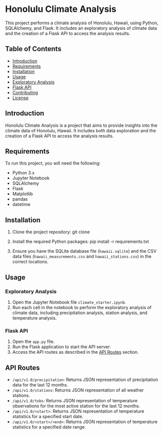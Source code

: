 # Honolulu Climate Analysis

This project performs a climate analysis of Honolulu, Hawaii, using Python, SQLAlchemy, and Flask. It includes an exploratory analysis of climate data and the creation of a Flask API to access the analysis results.

## Table of Contents

- [Introduction](#introduction)
- [Requirements](#requirements)
- [Installation](#installation)
- [Usage](#usage)
- [Exploratory Analysis](#exploratory-analysis)
- [Flask API](#flask-api)
- [Contributing](#contributing)
- [License](#license)

## Introduction

Honolulu Climate Analysis is a project that aims to provide insights into the climate data of Honolulu, Hawaii. It includes both data exploration and the creation of a Flask API to access the analysis results.

## Requirements

To run this project, you will need the following:

- Python 3.x
- Jupyter Notebook
- SQLAlchemy
- Flask
- Matplotlib
- pandas
- datetime

## Installation

1. Clone the project repository:
git clone <repository-url>


2. Install the required Python packages:
pip install -r requirements.txt


3. Ensure you have the SQLite database file (`hawaii.sqlite`) and the CSV data files (`hawaii_measurements.csv` and `hawaii_stations.csv`) in the correct locations.

## Usage

### Exploratory Analysis

1. Open the Jupyter Notebook file `climate_starter.ipynb`.
2. Run each cell in the notebook to perform the exploratory analysis of climate data, including precipitation analysis, station analysis, and temperature analysis.

### Flask API

1. Open the `app.py` file.
2. Run the Flask application to start the API server:
3. Access the API routes as described in the [API Routes](#api-routes) section.

## API Routes

- `/api/v1.0/precipitation`: Returns JSON representation of precipitation data for the last 12 months.
- `/api/v1.0/stations`: Returns JSON representation of all weather stations.
- `/api/v1.0/tobs`: Returns JSON representation of temperature observations for the most active station for the last 12 months.
- `/api/v1.0/<start>`: Returns JSON representation of temperature statistics for a specified start date.
- `/api/v1.0/<start>/<end>`: Returns JSON representation of temperature statistics for a specified date range.


